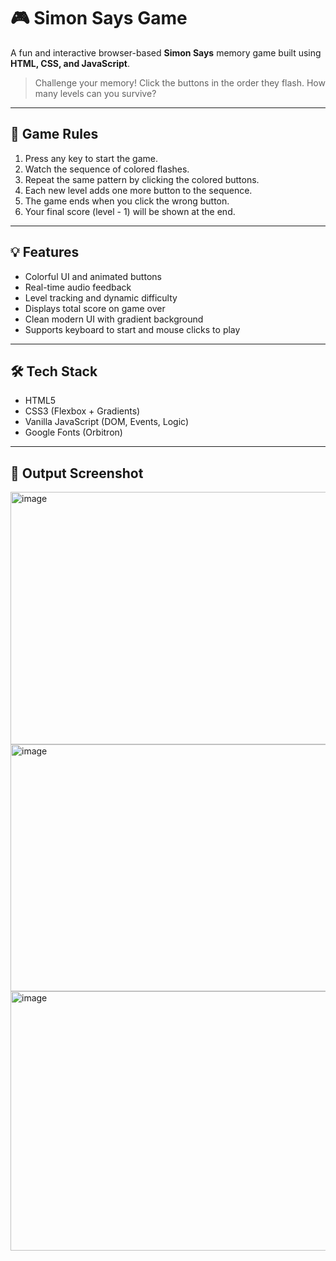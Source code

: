 # 🎮 Simon Says Game

A fun and interactive browser-based **Simon Says** memory game built using **HTML, CSS, and JavaScript**.

> Challenge your memory! Click the buttons in the order they flash. How many levels can you survive?

---

## 🧠 Game Rules

1. Press any key to start the game.
2. Watch the sequence of colored flashes.
3. Repeat the same pattern by clicking the colored buttons.
4. Each new level adds one more button to the sequence.
5. The game ends when you click the wrong button.
6. Your final score (level - 1) will be shown at the end.

---

## 💡 Features

- Colorful UI and animated buttons  
- Real-time audio feedback  
- Level tracking and dynamic difficulty  
- Displays total score on game over  
- Clean modern UI with gradient background  
- Supports keyboard to start and mouse clicks to play  

---

## 🛠️ Tech Stack

- HTML5  
- CSS3 (Flexbox + Gradients)  
- Vanilla JavaScript (DOM, Events, Logic)  
- Google Fonts (Orbitron)

---

## 📸 Output Screenshot

<img width="934" height="404" alt="image" src="https://github.com/user-attachments/assets/f5993aa0-26d1-4f46-b1e8-c69c6aacf2d1" />


<img width="926" height="395" alt="image" src="https://github.com/user-attachments/assets/58523a19-8df7-4c97-990a-46f3101b3f06" />

<img width="929" height="415" alt="image" src="https://github.com/user-attachments/assets/d00bfe85-b23a-4bbd-ba8f-95be92f01548" />

